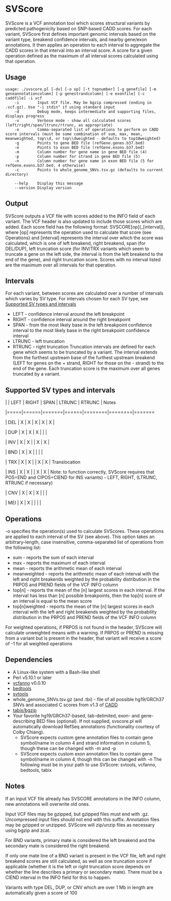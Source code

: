 # SVScore
SVScore is a VCF annotation tool which scores structural variants by predicted pathogenicity based on SNP-based CADD scores. For each variant, SVScore first defines important genomic intervals based on the variant type, breakend confidence intervals, and nearby gene/exon annotations. It then applies an operation to each interval to aggregate the CADD scores in that interval into an interval score. A score for a given operation defined as the maximum of all interval scores calculated using that operation.

## Usage
```
usage: ./svscore.pl [-dv] [-o op] [-t topnumber] [-g genefile] [-m geneannotationcolumn] [-p genestrandcolumn] [-e exonfile] [-c caddfile] -i vcf
    -i        Input VCF file. May be bgzip compressed (ending in .vcf.gz). Use "-i stdin" if using standard input
    -d        Debug mode, keeps intermediate and supporting files, displays progress
    -v        Verbose mode - show all calculated scores (left/right/span/ltrunc/rtrunc, as appropriate)
    -o        Comma-separated list of operations to perform on CADD score intervals (must be some combination of sum, max, mean, meanweighted, top\\d, or top\\dweighted - defaults to top10weighted)
    -g        Points to gene BED file (refGene.genes.b37.bed)
    -e        Points to exon BED file (refGene.exons.b37.bed)
    -m        Column number for gene name in gene BED file (4)
    -p        Column number for strand in gene BED file (5)
    -n        Column number for gene name in exon BED file (5 for refGene.exons.b37.bed, 4 otherwise)
    -c        Points to whole_genome_SNVs.tsv.gz (defaults to current directory)

    --help    Display this message
    --version Display version
```

## Output
SVScore outputs a VCF file with scores added to the INFO field of each variant. The VCF header is also updated to include those scores which are added. Each score field has the following format: SVSCORE\[op\](_[interval]), where [op] represents the operation used to calculate that score (see Operations) and [interval] represents the interval over which the score was calculated, which is one of left breakend, right breakend, span (for DEL/DUP), left truncation score (for INV/TRX variants which seem to truncate a gene on the left side, the interval is from the left breakend to the end of the gene), and right truncation score. Scores with no interval listed are the maximum over all intervals for that operation.

## Intervals
For each variant, between scores are calculated over a number of intervals which varies by SV type. For intervals chosen for each SV type, see [Supported SV types and intervals](#supported-sv-types-and-intervals)
* LEFT - confidence interval around the left breakpoint
* RIGHT - confidence interval around the right breakpoint
* SPAN - from the most likely base in the left breakpoint confidence interval to the most likely base in the right breakpoint confidence interval
* LTRUNC - left truncation
* RTRUNC - right truncation
Truncation intervals are defined for each gene which seems to be truncated by a variant. The interval extends from the furthest upstream base of the furthest upstream breakend (LEFT for genes on the + strand, RIGHT for those on the - strand) to the end of the gene. Each truncation score is the maximum over all genes truncated by a variant.

## Supported SV types and intervals
|     | LEFT | RIGHT | SPAN | LTRUNC | RTRUNC | Notes

|=====|======|=======|======|========|========|=======

| DEL |  X   |   X   |  X   |   X    |   X    |

| DUP |  X   |   X   |  X   |        |        |

| INV |  X   |   X   |      |   X    |   X    |

| BND |  X   |   X   |      |        |        |

| TRX |  X   |   X   |      |   X    |   X    | Translocation

| INS |  X   |   X   |      |   X    |   X    | Note: to function correctly, SVScore requires that POS=END and CIPOS=CIEND for INS variants) - LEFT, RIGHT, (LTRUNC, RTRUNC if necessary)

| CNV |  X   |   X   |  X   |        |        |

| MEI |  X   |   X   |      |        |        |

## Operations
-o specifies the operation(s) used to calculate SVScores. These operations are applied to each interval of the SV (see above). This option takes an arbitrary-length, case insensitive, comma-separated list of operations from the following list:
* sum - reports the sum of each interval
* max - reports the maximum of each interval
* mean - reports the arithmetic mean of each interval
* meanweighted - reports the arithmetic mean of each interval with the left and right breakends weighted by the probability distribution in the PRPOS and PREND fields of the VCF INFO column 
* top[n] - reports the mean of the [n] largest scores in each interval. If the interval has less than [n] possible breakpoints, then the top[n] score of an interval is equal to the mean score
* top[n]weighted - reports the mean of the [n] largest scores in each interval with the left and right breakends weighted by the probability distribution in the PRPOS and PREND fields of the VCF INFO column

For weighted operations, if PRPOS is not found in the header, SVScore will calculate unweighted means with a warning. If PRPOS or PREND is missing from a variant but is present in the header, that variant will receive a score of -1 for all weighted operations

## Dependencies
* A Linux-like system with a Bash-like shell
* Perl v5.10.1 or later
* [vcfanno](https://www.github.com/brentp/vcfanno) v0.0.10
* [bedtools](https://www.github.com/arq5x/bedtools2)
* [svtools](https://github.com/hall-lab/svtools)
* whole_genome_SNVs.tsv.gz (and .tbi) - file of all possible hg19/GRCh37 SNVs and associated C scores from v1.3 of [CADD](http://cadd.gs.washington.edu/download) 
* [tabix/bgzip](https://github.com/samtools/htslib)
* Your favorite hg19/GRCh37-based, tab-delimited, exon- and gene-describing BED files (optional). If not supplied, svscore.pl will automatically download RefSeq annotations (functionality courtesy of Colby Chiang).
  * SVScore expects custom gene annotation files to contain gene symbol/name in column 4 and strand information in column 5, though these can be changed with -m and -p
  * SVScore expects custom exon annotation files to contain gene symbol/name in column 4, though this can be changed with -n
The following must be in your path to use SVScore: svtools, vcfanno, bedtools, tabix
  
## Notes
If an input VCF file already has SVSCORE annotations in the INFO column, new annotations will overwrite old ones.

Input VCF files may be gzipped, but gzipped files must end with .gz. Uncompressed input files should not end with this suffix. Annotation files may be gzipped or unzipped. SVScore will zip/unzip files as necessary using bgzip and zcat.

For BND variants, primary mate is considered the left breakend and the secondary mate is considered the right breakend.

If only one mate line of a BND variant is present in the VCF file, left and right breakend scores are still calculated, as well as one truncation score if applicable (whether it is the left or right truncation score depends on whether the line describes a primary or secondary mate). There must be a CIEND interval in the INFO field for this to happen.

Variants with type DEL, DUP, or CNV which are over 1 Mb in length are automatically given a score of 100
